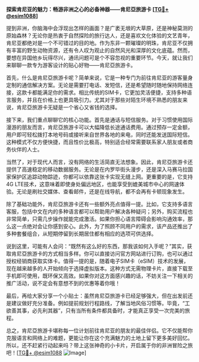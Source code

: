 **探索肯尼亚的魅力：畅游非洲之心的必备神器——肯尼亞旅游卡 [[TG💪+ @esim1088](https://t.me/s/esim1088)]**

提到非洲，你脑海中会浮现出怎样的画面？是广袤无垠的大草原，还是神秘莫测的原始森林？无论你是热衷于自然探险的旅行达人，还是喜欢文化体验的文艺青年，肯尼亚都绝对是一个不可错过的目的地。作为东非一颗璀璨的明珠，肯尼亚不仅拥有丰富的野生动物资源，还有令人叹为观止的自然风光和深厚的文化底蕴。然而，要想在异国他乡玩得尽兴，通讯问题可是个不容忽视的重要环节。今天，就让我们来聊聊一款专为游客设计的贴心好物——肯尼亞旅游卡。

首先，什么是肯尼亞旅游卡呢？简单来说，它是一种专门为前往肯尼亚的游客量身定制的通信解决方案。无论是需要打电话、发短信，还是希望随时随地保持网络连接，这款卡都能满足你的需求。相比传统的SIM卡，它更加灵活便捷，支持多种语言服务，并且在价格上也更具吸引力。尤其对于那些对陌生环境不熟悉的朋友来说，肯尼亞旅游卡无疑是一个省心又省钱的选择。

接下来，我们重点聊聊它的核心功能。首先是通话与短信服务。对于习惯使用国际漫游的朋友而言，肯尼亞旅游卡可以大幅降低长途通话费用。通过预存一定金额，用户即可轻松拨打本地号码或接听来自世界各地的来电，同时还能发送国际短信。这种模式不仅方便快捷，而且性价比极高，特别适合经常需要联系家人朋友或者商务伙伴的人士。

当然了，对于现代人而言，没有网络的生活简直无法想象。因此，肯尼亞旅游卡还提供了高速稳定的移动数据服务。无论是在内罗毕街头漫步，还是深入马赛马拉国家保护区追踪动物踪迹，你都可以依靠这张卡实现无缝上网。更重要的是，它支持4G LTE技术，这意味着即使身处偏远地区，也能享受到媲美城市中心的网速体验。无论是刷社交媒体、查看邮件，还是在线导航，都不会再有卡顿现象发生。

除了基础功能外，肯尼亞旅游卡还有一些额外亮点值得一提。比如，它支持多语言客服，包括中文在内的多种语言都可以帮助用户解决各种疑问；另外，购买流程也非常简单，只需几步操作就能完成激活。如果你担心语言障碍会影响沟通效率，那么这一点绝对会让你感到安心。此外，为了照顾不同用户的需求，该产品还推出了多种套餐组合，从短期停留到长期居住都有相应的选项可供选择。

说到这里，可能有人会问：“既然有这么好的东西，那我该如何入手呢？”其实，获取肯尼亞旅游卡的方式相当多样。你可以直接访问官方网站进行订购，也可以通过授权经销商获取实体卡。值得一提的是，随着电子SIM卡（eSIM）技术的发展，现在越来越多的人开始倾向于选择虚拟版本。这种方式无需物理卡片，直接下载至手机即可使用，既环保又高效。如果你对这方面感兴趣的话，不妨关注一下相关的推广活动，说不定会有意想不到的优惠等着你哦！

最后，再给大家分享一个小贴士：虽然肯尼亞旅游卡已经足够强大，但在出发前还是建议做好充分准备。例如提前规划行程路线，了解当地风俗习惯等。毕竟，“工欲善其事，必先利其器”，只有当所有条件都具备时，才能真正享受一次完美的旅程。

总之，肯尼亞旅游卡堪称每一位计划前往肯尼亚的朋友的最佳伴侣。它不仅能帮你克服语言和网络上的难题，更能让你在这个充满魅力的土地上留下更多美好回忆。所以，还不赶紧行动起来吗？带上这张神奇的小卡片，开启属于你的非洲冒险之旅吧！[[TG💪+ @esim1088](https://t.me/s/esim1088) ![Image](https://i.postimg.cc/4NQfJmqS/Snipaste-2025-05-13-00-14-12.png)]